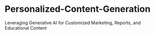 # Personalized-Content-Generation
Leveraging Generative AI for Customized Marketing, Reports, and Educational Content​

